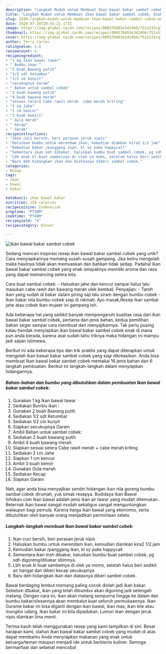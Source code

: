 ```yaml
---
description: "Langkah Mudah untuk Membuat Ikan bawal bakar sambel cobek, Enak Banget"
title: "Langkah Mudah untuk Membuat Ikan bawal bakar sambel cobek, Enak Banget"
slug: 3240-langkah-mudah-untuk-membuat-ikan-bawal-bakar-sambel-cobek-enak-banget
date: 2020-07-28T20:43:21.173Z
image: https://img-global.cpcdn.com/recipes/00657b003e3424b6/751x532cq70/ikan-bawal-bakar-sambel-cobek-foto-resep-utama.jpg
thumbnail: https://img-global.cpcdn.com/recipes/00657b003e3424b6/751x532cq70/ikan-bawal-bakar-sambel-cobek-foto-resep-utama.jpg
cover: https://img-global.cpcdn.com/recipes/00657b003e3424b6/751x532cq70/ikan-bawal-bakar-sambel-cobek-foto-resep-utama.jpg
author: Terry Carter
ratingvalue: 3.8
reviewcount: 4
recipeingredient:
- "1 kg Ikan bawal tawar"
- " Bumbu ikan "
- "2 buah Bawang putih"
- "1/2 sdt Ketumbar"
- "1/2 cm kunyit"
- "secukupnya Garam"
- " Bahan untuk sambel cobek"
- "2 buah bawang putih"
- "4 buah bawang merah"
- "sesuai selera Cabe rawit merah  cabe merah kriting"
- "2 cm Jahe"
- "1 cm kencur"
- "3 buah kemiri"
- " Gula merah"
- " Kecap"
- " Garam"
recipeinstructions:
- "Ikan cuci bersih, beri perasan jeruk nipis"
- "Haluskan bumbu untuk merendam ikan, kemudian diamkan kira2 1/2 jam"
- "Kemudian bakar /panggang ikan, kl sy pake happycall"
- "Sementara ikan msh dibakar, haluskan bumbu buat sambel cobek, yg sdh digoreng/dibakar sblmnya."
- "Lbh enak kl buat sambelnya di ulek ya moms, setelah halus beri sedikit air hangat dan diberi kecap secukupnya"
- "Baru deh hidangkan ikan dan diatasnya diberi sambel cobek."
categories:
- Resep
tags:
- ikan
- bawal
- bakar

katakunci: ikan bawal bakar 
nutrition: 159 calories
recipecuisine: Indonesian
preptime: "PT30M"
cooktime: "PT48M"
recipeyield: "4"
recipecategory: Dinner

---
```



![Ikan bawal bakar sambel cobek](https://img-global.cpcdn.com/recipes/00657b003e3424b6/751x532cq70/ikan-bawal-bakar-sambel-cobek-foto-resep-utama.jpg)

Sedang mencari inspirasi resep ikan bawal bakar sambel cobek yang unik? Cara menyiapkannya memang susah-susah gampang. Jika keliru mengolah maka hasilnya tidak akan memuaskan dan bahkan tidak sedap. Padahal ikan bawal bakar sambel cobek yang enak selayaknya memiliki aroma dan rasa yang dapat memancing selera kita.

Cara buat sambal cobek: - Haluskan jahe dan kencur sampai halus lalu masukan cabe rawit dan bawang merah ulek kembali. Penyajian: - Taroh ikan yang sudah di bakar dalam piring saji lalu siram dengan bumbu cobek - Ikan bakar nila bumbu cobek siap di nikmati. Ayo masak,Resep ikan sambal jahe atau cobek ikan mujaer ini gampang loh.

Ada beberapa hal yang sedikit banyak mempengaruhi kualitas rasa dari ikan bawal bakar sambel cobek, pertama dari jenis bahan, kedua pemilihan bahan segar sampai cara membuat dan menyajikannya. Tak perlu pusing kalau hendak menyiapkan ikan bawal bakar sambel cobek enak di mana pun anda berada, karena asal sudah tahu triknya maka hidangan ini mampu jadi sajian istimewa.


Berikut ini ada beberapa tips dan trik praktis yang dapat diterapkan untuk mengolah ikan bawal bakar sambel cobek yang siap dikreasikan. Anda bisa membuat Ikan bawal bakar sambel cobek memakai 16 jenis bahan dan 6 langkah pembuatan. Berikut ini langkah-langkah dalam menyiapkan hidangannya.

<!--inarticleads1-->

##### Bahan-bahan dan bumbu yang dibutuhkan dalam pembuatan Ikan bawal bakar sambel cobek:

1. Gunakan 1 kg Ikan bawal tawar
1. Sediakan  Bumbu ikan :
1. Gunakan 2 buah Bawang putih
1. Sediakan 1/2 sdt Ketumbar
1. Sediakan 1/2 cm kunyit
1. Siapkan secukupnya Garam
1. Ambil  Bahan untuk sambel cobek:
1. Sediakan 2 buah bawang putih
1. Ambil 4 buah bawang merah
1. Siapkan sesuai selera Cabe rawit merah + cabe merah kriting
1. Sediakan 2 cm Jahe
1. Siapkan 1 cm kencur
1. Ambil 3 buah kemiri
1. Gunakan  Gula merah
1. Sediakan  Kecap
1. Siapkan  Garam


Nah, agar anda bisa menyajikan sendiri hidangan ikan nila goreng bumbu sambal cobek dirumah, yuk simak resepya. Budidaya Ikan Bawal Infoikan.com Ikan bawal adalah jenis ikan air tawar yang mudah ditemukan. Beternak ikan bawal sangat mudah sekaligus sangat menguntungkan walaupun bagi pemula. Karena harga ikan bawal yang ekonomis, serta dibutuhkan oleh banyak orang menjadikan permintaan selalu. 

<!--inarticleads2-->

##### Langkah-langkah membuat Ikan bawal bakar sambel cobek:

1. Ikan cuci bersih, beri perasan jeruk nipis
1. Haluskan bumbu untuk merendam ikan, kemudian diamkan kira2 1/2 jam
1. Kemudian bakar /panggang ikan, kl sy pake happycall
1. Sementara ikan msh dibakar, haluskan bumbu buat sambel cobek, yg sdh digoreng/dibakar sblmnya.
1. Lbh enak kl buat sambelnya di ulek ya moms, setelah halus beri sedikit air hangat dan diberi kecap secukupnya
1. Baru deh hidangkan ikan dan diatasnya diberi sambel cobek.


Bawal berdaging lembut memang paling cocok diolah jadi ikan bakar. Sebelum dibakar, ikan yang telah dibumbui akan digoreng jadi setengah matang. Dengan cara ini, ikan akan matang sempurna hingga ke dalam dan bumbu bakar/olesannya akan membalut kuat seluruh permukaannya. Ikan Gurame bakar ini bisa diganti dengan ikan bawal, ikan mas, ikan lele atau mungkin udang, Ikan bakar ini bila dipadukan. Lumuri ikan dengan jeruk nipis diamkan lima menit. 

Terima kasih telah menggunakan resep yang kami tampilkan di sini. Besar harapan kami, olahan Ikan bawal bakar sambel cobek yang mudah di atas dapat membantu Anda menyiapkan makanan yang enak untuk keluarga/teman maupun menjadi ide untuk berbisnis kuliner. Semoga bermanfaat dan selamat mencoba!
